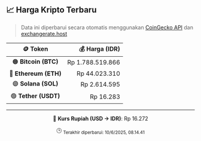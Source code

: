 

<!-- HARGA_KRIPTO -->
## 📈 Harga Kripto Terbaru

> Data ini diperbarui secara otomatis menggunakan [CoinGecko API](https://www.coingecko.com/) dan [exchangerate.host](https://exchangerate.host/)

<div align="center">

| 🪙 Token | 💰 Harga (IDR) |
|:------:|---------------:|
| 🟠 **Bitcoin (BTC)**   | Rp 1.788.519.866 |
| 🔵 **Ethereum (ETH)**  | Rp 44.023.310 |
| 🟣 **Solana (SOL)**    | Rp 2.614.595 |
| 🟢 **Tether (USDT)**   | Rp 16.283 |

---

💱 **Kurs Rupiah (USD → IDR)**: Rp 16.272

🕒 <sub>Terakhir diperbarui: 10/6/2025, 08.14.41</sub>

</div>
<!-- /HARGA_KRIPTO -->